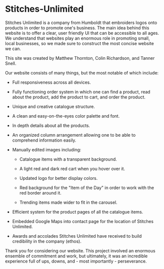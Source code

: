 # Stitches-Unlimited

Stitches Unlimited is a company from Humboldt that embroiders logos onto products in order to promote one's business. The main idea behind this website is to offer a clear, user friendly UI that can be accessible to all ages. We understand that websites play an enormous role in promoting small, local businesses, so we made sure to construct the most concise website we can.

This site was created by Matthew Thornton, Colin Richardson, and Tanner Snell.

Our website consists of many things, but the most notable of which include:

- Full responsiveness across all devices.

- Fully functioning order system in which one can find a product, read about the product, add the product to cart, and order the product.

- Unique and creative catalogue structure.

- A clean and easy-on-the-eyes color palette and font.

- In depth details about all the products.

- An organized column arrangement allowing one to be able to comprehend information easily.

- Manually edited images including:

  - Catalogue items with a transparent background.

  - A light red and dark red cart when you hover over it.

  - Updated logo for better display colors.

  - Red background for the "Item of the Day" in order to work with the red border around it.

  - Trending items made wider to fit in the carousel.

- Efficient system for the product pages of all the catalogue items.

- Embedded Google Maps into contact page for the location of Stitches Unlimited.

- Awards and accolades Stitches Unlimited have received to build credibility in the company (ethos).

Thank you for considering our website. This project involved an enormous ensemble of commitment and work, but ultimately, it was an incredible experience full of ups, downs, and - most importantly - perseverance.
